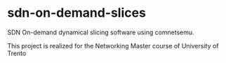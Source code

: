 # sdn-on-demand-slices
SDN On-demand dynamical slicing software using comnetsemu.

This project is realized for the Networking Master course of University of Trento
